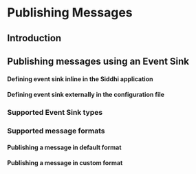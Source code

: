 # Publishing Messages

## Introduction

## Publishing messages using an Event Sink

#### Defining event sink inline in the Siddhi application

#### Defining event sink externally in the configuration file

### Supported Event Sink types
<Sink categories table here> 

### Supported message formats

#### Publishing a message in default format

#### Publishing a message in custom format

